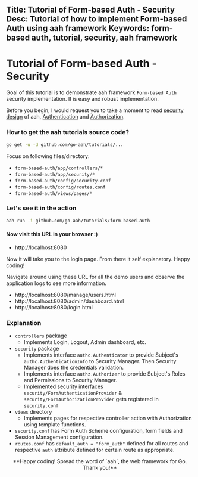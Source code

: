 Title: Tutorial of Form-based Auth - Security
Desc: Tutorial of how to implement Form-based Auth using aah framework
Keywords: form-based auth, tutorial, security, aah framework
---
# Tutorial of Form-based Auth - Security

Goal of this tutorial is to demonstrate aah framework `Form-based Auth` security implementation. It is easy and robust implementation.

Before you begin, I would request you to take a moment to read [security design](/security-design.html) of aah, [Authentication](/authentication.html) and [Authorization](/authorization.html).

### How to get the aah tutorials source code?

```bash
go get -u -d github.com/go-aah/tutorials/...
```
Focus on following files/directory:

  * `form-based-auth/app/controllers/*`
  * `form-based-auth/app/security/*`
  * `form-based-auth/config/security.conf`
  * `form-based-auth/config/routes.conf`
  * `form-based-auth/views/pages/*`

### Let's see it in the action

```bash
aah run -i github.com/go-aah/tutorials/form-based-auth
```

#### Now visit this URL in your browser :)

  * http://localhost:8080

Now it will take you to the login page. From there it self explanatory. Happy coding!

Navigate around using these URL for all the demo users and observe the application logs to see more information.

  * http://localhost:8080/manage/users.html
  * http://localhost:8080/admin/dashboard.html
  * http://localhost:8080/login.html

### Explanation

  * `controllers` package
      - Implements Login, Logout, Admin dashboard, etc.
  * `security` package
      - Implements interface `authc.Authenticator` to provide Subject's `authc.AuthenticationInfo` to Security Manager. Then Security Manager does the credentials validation.
      - Implements interface `authz.Authorizer` to provide Subject's Roles and Permissions to Security Manager.
      - Implemented security interfaces `security/FormAuthenticationProvider` & `security/FormAuthorizationProvider` gets registered in `security.conf`
  * `views` directory
      - Implements pages for respective controller action with Authorization using template functions.
  * `security.conf` has Form Auth Scheme configuration, form fields and Session Management configuration.
  * `routes.conf` has `default_auth = "form_auth"` defined for all routes and respective `auth` attribute defined for certain route as appropriate.

<center>**Happy coding! Spread the word of `aah`, the web framework for Go. Thank you!**</center>
